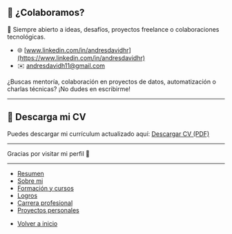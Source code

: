 ## 🤝 ¿Colaboramos?

🚀 Siempre abierto a ideas, desafíos, proyectos freelance o colaboraciones tecnológicas.

- 🌐 [www.linkedin.com/in/andresdavidhr](https://www.linkedin.com/in/andresdavidhr)
- ✉️ andresdavidh11@gmail.com

¿Buscas mentoría, colaboración en proyectos de datos, automatización o charlas técnicas? ¡No dudes en escribirme!

---

## 📄 Descarga mi CV
Puedes descargar mi currículum actualizado aquí:
[Descargar CV (PDF)](/es/cv/ANDRESDAVIDHERNANDEZROCAMORA_es.pdf)

---

Gracias por visitar mi perfil 🙌

---

- [Resumen](summary.md)
- [Sobre mi](about.md)
- [Formación y cursos](training.md)
- [Logros](archivements.md)
- [Carrera profesional](professionalCareer.md)
- [Proyectos personales](personalProjects.md)
<!-- - [Contacto](contact.md) -->

- [Volver a inicio](/README.md)